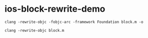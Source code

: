 # ios-block-rewrite-demo

```shell
clang -rewrite-objc -fobjc-arc -framework Foundation block.m -o

clang -rewrite-objc block.m
```

